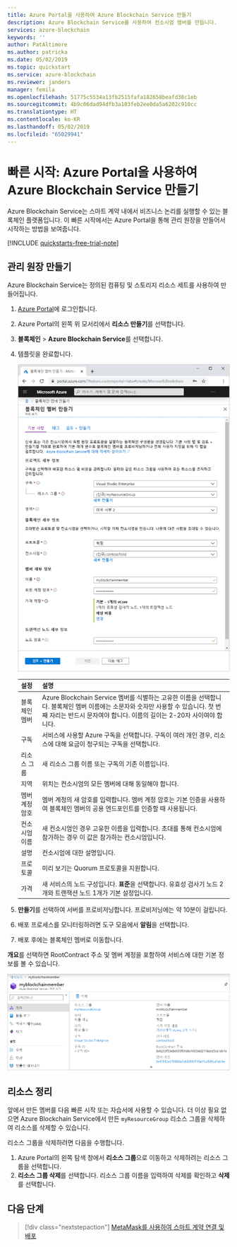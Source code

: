 ```yaml
---
title: Azure Portal을 사용하여 Azure Blockchain Service 만들기
description: Azure Blockchain Service를 사용하여 컨소시엄 멤버를 만듭니다.
services: azure-blockchain
keywords: ''
author: PatAltimore
ms.author: patricka
ms.date: 05/02/2019
ms.topic: quickstart
ms.service: azure-blockchain
ms.reviewer: janders
manager: femila
ms.openlocfilehash: 51775c5534a13fb2515fafa182658beafd38c1eb
ms.sourcegitcommit: 4b9c06dad94dfb3a103feb2ee0da5a6202c910cc
ms.translationtype: HT
ms.contentlocale: ko-KR
ms.lasthandoff: 05/02/2019
ms.locfileid: "65029941"
---
```

# <a name="quickstart-create-an-azure-blockchain-service-using-the-azure-portal"></a>빠른 시작: Azure Portal을 사용하여 Azure Blockchain Service 만들기

Azure Blockchain Service는 스마트 계약 내에서 비즈니스 논리를 실행할 수 있는 블록체인 플랫폼입니다. 이 빠른 시작에서는 Azure Portal을 통해 관리 원장을 만들어서 시작하는 방법을 보여줍니다.

[!INCLUDE [quickstarts-free-trial-note](../../../includes/quickstarts-free-trial-note.md)]

## <a name="create-a-managed-ledger"></a>관리 원장 만들기

Azure Blockchain Service는 정의된 컴퓨팅 및 스토리지 리소스 세트를 사용하여 만들어집니다.

1. [Azure Portal](https://portal.azure.com)에 로그인합니다.
1. Azure Portal의 왼쪽 위 모서리에서 **리소스 만들기**를 선택합니다.
1. **블록체인** > **Azure Blockchain Service**를 선택합니다.
1. 템플릿을 완료합니다.

    ![서비스 만들기](./media/create-member/create-member.png)

    설정 | 설명
    --------|------------
    블록체인 멤버 | Azure Blockchain Service 멤버를 식별하는 고유한 이름을 선택합니다. 블록체인 멤버 이름에는 소문자와 숫자만 사용할 수 있습니다. 첫 번째 자리는 반드시 문자여야 합니다. 이름의 길이는 2-20자 사이여야 합니다.
    구독 | 서비스에 사용할 Azure 구독을 선택합니다. 구독이 여러 개인 경우, 리소스에 대해 요금이 청구되는 구독을 선택합니다.
    리소스 그룹 | 새 리소스 그룹 이름 또는 구독의 기존 이름입니다.
    지역 | 위치는 컨소시엄의 모든 멤버에 대해 동일해야 합니다.
    멤버 계정 암호 | 멤버 계정의 새 암호를 입력합니다. 멤버 계정 암호는 기본 인증을 사용하여 블록체인 멤버의 공용 엔드포인트를 인증할 때 사용됩니다.
    컨소시엄 이름 | 새 컨소시엄인 경우 고유한 이름을 입력합니다. 초대를 통해 컨소시엄에 참가하는 경우 이 값은 참가하는 컨소시엄입니다.
    설명 | 컨소시엄에 대한 설명입니다.
    프로토콜 |  미리 보기는 Quorum 프로토콜을 지원합니다.
    가격 | 새 서비스의 노드 구성입니다. **표준**을 선택합니다. 유효성 검사기 노드 2개와 트랜잭션 노드 1개가 기본 설정입니다.

1. **만들기**를 선택하여 서버를 프로비저닝합니다. 프로비저닝에는 약 10분이 걸립니다.
1. 배포 프로세스를 모니터링하려면 도구 모음에서 **알림**을 선택합니다.
1. 배포 후에는 블록체인 멤버로 이동합니다.

**개요**를 선택하면 RootContract 주소 및 멤버 계정을 포함하여 서비스에 대한 기본 정보를 볼 수 있습니다.

![블록체인 멤버 개요](./media/create-member/overview.png)

## <a name="clean-up-resources"></a>리소스 정리

앞에서 만든 멤버를 다음 빠른 시작 또는 자습서에 사용할 수 있습니다. 더 이상 필요 없으면 Azure Blockchain Service에서 만든 `myResourceGroup` 리소스 그룹을 삭제하여 리소스를 삭제할 수 있습니다.

리소스 그룹을 삭제하려면 다음을 수행합니다.

1. Azure Portal의 왼쪽 탐색 창에서 **리소스 그룹**으로 이동하고 삭제하려는 리소스 그룹을 선택합니다.
2. **리소스 그룹 삭제**를 선택합니다. 리소스 그룹 이름을 입력하여 삭제를 확인하고 **삭제**를 선택합니다.

## <a name="next-steps"></a>다음 단계

> [!div class="nextstepaction"]
> [MetaMask를 사용하여 스마트 계약 연결 및 배포](connect-metamask.md)